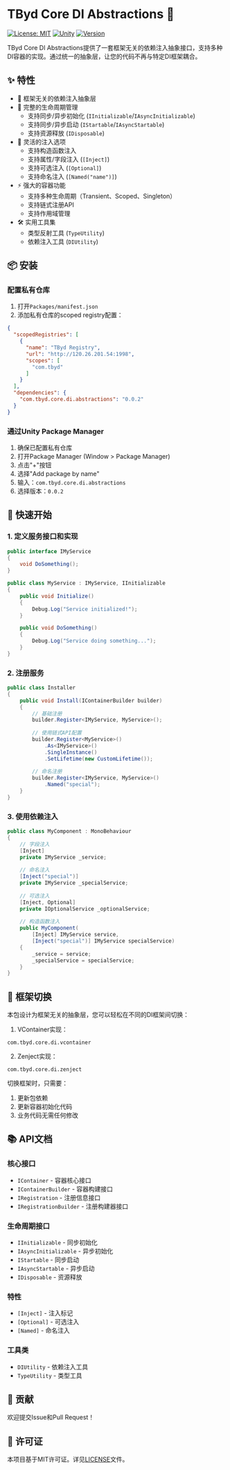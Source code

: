 # TByd Core DI Abstractions 🎯

[![License: MIT](https://img.shields.io/badge/License-MIT-yellow.svg)](LICENSE.md)
[![Unity](https://img.shields.io/badge/Unity-2021.3%2B-blue.svg)](https://unity.com)
[![Version](https://img.shields.io/badge/Version-0.0.2-green.svg)](package.json)

TByd Core DI Abstractions提供了一套框架无关的依赖注入抽象接口，支持多种DI容器的实现。通过统一的抽象层，让您的代码不再与特定DI框架耦合。

## ✨ 特性

- 🔌 框架无关的依赖注入抽象层
- 🔄 完整的生命周期管理
  - 支持同步/异步初始化 (`IInitializable`/`IAsyncInitializable`)
  - 支持同步/异步启动 (`IStartable`/`IAsyncStartable`)
  - 支持资源释放 (`IDisposable`)
- 🎯 灵活的注入选项
  - 支持构造函数注入
  - 支持属性/字段注入 (`[Inject]`)
  - 支持可选注入 (`[Optional]`)
  - 支持命名注入 (`[Named("name")]`)
- ⚡ 强大的容器功能
  - 支持多种生命周期（Transient、Scoped、Singleton）
  - 支持链式注册API
  - 支持作用域管理
- 🛠️ 实用工具集
  - 类型反射工具 (`TypeUtility`)
  - 依赖注入工具 (`DIUtility`)

## 📦 安装

### 配置私有仓库

1. 打开`Packages/manifest.json`
2. 添加私有仓库的scoped registry配置：

```json
{
  "scopedRegistries": [
    {
      "name": "TByd Registry",
      "url": "http://120.26.201.54:1998",
      "scopes": [
        "com.tbyd"
      ]
    }
  ],
  "dependencies": {
    "com.tbyd.core.di.abstractions": "0.0.2"
  }
}
```

### 通过Unity Package Manager

1. 确保已配置私有仓库
2. 打开Package Manager (Window > Package Manager)
3. 点击"+"按钮
4. 选择"Add package by name"
5. 输入：`com.tbyd.core.di.abstractions`
6. 选择版本：`0.0.2`

## 🚀 快速开始

### 1. 定义服务接口和实现

```csharp
public interface IMyService
{
    void DoSomething();
}

public class MyService : IMyService, IInitializable
{
    public void Initialize()
    {
        Debug.Log("Service initialized!");
    }

    public void DoSomething() 
    {
        Debug.Log("Service doing something...");
    }
}
```

### 2. 注册服务

```csharp
public class Installer
{
    public void Install(IContainerBuilder builder)
    {
        // 基础注册
        builder.Register<IMyService, MyService>();
        
        // 使用链式API配置
        builder.Register<MyService>()
            .As<IMyService>()
            .SingleInstance()
            .SetLifetime(new CustomLifetime());
            
        // 命名注册
        builder.Register<IMyService, MyService>()
            .Named("special");
    }
}
```

### 3. 使用依赖注入

```csharp
public class MyComponent : MonoBehaviour
{
    // 字段注入
    [Inject] 
    private IMyService _service;
    
    // 命名注入
    [Inject("special")] 
    private IMyService _specialService;
    
    // 可选注入
    [Inject, Optional] 
    private IOptionalService _optionalService;
    
    // 构造函数注入
    public MyComponent(
        [Inject] IMyService service,
        [Inject("special")] IMyService specialService)
    {
        _service = service;
        _specialService = specialService;
    }
}
```

## 🔄 框架切换

本包设计为框架无关的抽象层，您可以轻松在不同的DI框架间切换：

1. VContainer实现：
```
com.tbyd.core.di.vcontainer
```

2. Zenject实现：
```
com.tbyd.core.di.zenject
```

切换框架时，只需要：
1. 更新包依赖
2. 更新容器初始化代码
3. 业务代码无需任何修改

## 📚 API文档

### 核心接口

- `IContainer` - 容器核心接口
- `IContainerBuilder` - 容器构建接口
- `IRegistration` - 注册信息接口
- `IRegistrationBuilder` - 注册构建器接口

### 生命周期接口

- `IInitializable` - 同步初始化
- `IAsyncInitializable` - 异步初始化
- `IStartable` - 同步启动
- `IAsyncStartable` - 异步启动
- `IDisposable` - 资源释放

### 特性

- `[Inject]` - 注入标记
- `[Optional]` - 可选注入
- `[Named]` - 命名注入

### 工具类

- `DIUtility` - 依赖注入工具
- `TypeUtility` - 类型工具

## 🤝 贡献

欢迎提交Issue和Pull Request！

## 📄 许可证

本项目基于MIT许可证。详见[LICENSE](LICENSE.md)文件。 